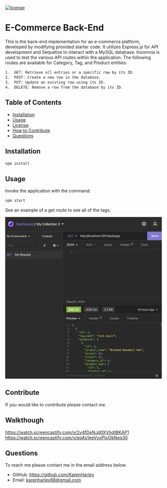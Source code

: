 [![license](https://img.shields.io/github/license/DAVFoundation/captain-n3m0.svg?style=flat-square)](https://github.com/DAVFoundation/captain-n3m0/blob/master/LICENSE)
# E-Commerce Back-End
This is the back-end implementation for an e-commerce platform, developed by modifying provided starter code. It utilizes Express.js for API development and Sequelize to interact with a MySQL database. Insomnia is used to test the various API routes within the application. The following routes are available for Category, Tag, and Product entities:

	1.	GET: Retrieve all entries or a specific row by its ID.
	2.	POST: Create a new row in the database.
	3.	PUT: Update an existing row using its ID.
	4.	DELETE: Remove a row from the database by its ID.

   ## Table of Contents 

  - [Installation](#installation)
  - [Usage](#usage)
  - [License](#license)
  - [How to Contribute](#contribute)
  - [Questions](#questions)
  
  ## Installation
  ```zsh
  npm install
  ```
  ## Usage
  Invoke the application with the command: 
  ```zsh
npm start
  ```
 See an example of a get route to see all of the tags.


<p align="center">
  <img src="./pics/tags.png" alt="options">
</p>

  ## Contribute
  If you would like to contribute please contact me.
  ## Walkthough
 https://watch.screencastify.com/v/2y4fDeNJd0XVhdtBKAP1
 https://watch.screencastify.com/v/epAs1eeVyxPtxOkNeq30
  ## Questions
  To reach me please contact me in the email address below.

  - GitHub: https://github.com/KarenHarley
  - Email: karenharley88@gmail.com
    
    
  
